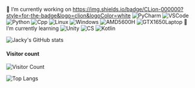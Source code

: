 
<!--
**NekoJacky/NekoJacky** is a ✨ _special_ ✨ repository because its `README.md` (this file) appears on your GitHub profile.

Here are some ideas to get you started:

- 🔭 I’m currently working on ...
- 🌱 I’m currently learning ...
- 👯 I’m looking to collaborate on ...
- 🤔 I’m looking for help with ...
- 💬 Ask me about ...
- 📫 How to reach me: ...
- 😄 Pronouns: ...
- ⚡ Fun fact: ...
-->

🔭 I’m currently working on https://img.shields.io/badge/CLion-000000?style=for-the-badge&logo=clion&logoColor=white ![PyCharm](https://img.shields.io/badge/PyCharm-000000.svg?&style=for-the-badge&logo=PyCharm&logoColor=white) ![VSCode](https://img.shields.io/badge/Visual_Studio_Code-0078D4?style=for-the-badge&logo=visual%20studio%20code&logoColor=white) ![Python](https://img.shields.io/badge/Python-3776AB?style=for-the-badge&logo=python&logoColor=white) ![Cpp](https://img.shields.io/badge/C%2B%2B-00599C?style=for-the-badge&logo=c%2B%2B&logoColor=white) ![Linux](https://img.shields.io/badge/Linux-FCC624?style=for-the-badge&logo=linux&logoColor=black) ![Windows](https://img.shields.io/badge/Windows-0078D6?style=for-the-badge&logo=windows&logoColor=white) ![AMD5600H](https://img.shields.io/badge/AMD-Ryzen_5_5600H-ED1C24?style=for-the-badge&logo=amd&logoColor=white) ![GTX1650Laptop](https://img.shields.io/badge/NVIDIA-GTX1650-76B900?style=for-the-badge&logo=nvidia&logoColor=white)
🌱 I’m currently learning ![Unity](https://img.shields.io/badge/Unity-100000?style=for-the-badge&logo=unity&logoColor=white) ![CS](https://img.shields.io/badge/C%23-239120?style=for-the-badge&logo=c-sharp&logoColor=white) ![Kotlin](https://img.shields.io/badge/Kotlin-0095D5?&style=for-the-badge&logo=kotlin&logoColor=white) 

![Jacky's GitHub stats](https://github-readme-stats.vercel.app/api?username=NekoJacky&show_icons=true)

#### Visitor count

![Visitor Count](https://profile-counter.glitch.me/NekoJacky/count.svg)

![Top Langs](https://github-readme-stats.vercel.app/api/top-langs/?username=NekoJacky&layout=compact)
